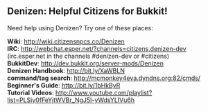Denizen: Helpful Citizens for Bukkit!
-------------------------------------

Need help using Denizen? Try one of these places:

**Wiki**: http://wiki.citizensnpcs.co/Denizen  
**IRC**: http://webchat.esper.net/?channels=citizens,denizen-dev  
(irc.esper.net in the channels #denizen-dev or #citizens)  
**BukkitDev**: http://dev.bukkit.org/server-mods/Denizen  
**Denizen Handbook**: http://bit.ly/XaWBLN  
**command/tag search**: http://mcmonkey4eva.dyndns.org:82/cmds/  
**Beginner's Guide**: http://bit.ly/1bHkByR  
**Tutorial Videos**: http://www.youtube.com/playlist?list=PLSiy0fFeYjtWVBr_NgJ5I-yWdsYLIVu6h  
